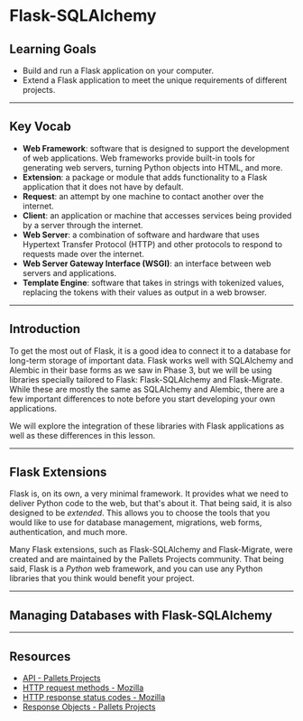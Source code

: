 # Flask-SQLAlchemy

## Learning Goals

- Build and run a Flask application on your computer.
- Extend a Flask application to meet the unique requirements of different projects.

***

## Key Vocab

- **Web Framework**: software that is designed to support the development of
  web applications. Web frameworks provide built-in tools for generating web
  servers, turning Python objects into HTML, and more.
- **Extension**: a package or module that adds functionality to a Flask
  application that it does not have by default.
- **Request**: an attempt by one machine to contact another over the internet.
- **Client**: an application or machine that accesses services being provided
  by a server through the internet.
- **Web Server**: a combination of software and hardware that uses Hypertext
  Transfer Protocol (HTTP) and other protocols to respond to requests made
  over the internet.
- **Web Server Gateway Interface (WSGI)**: an interface between web servers
  and applications.
- **Template Engine**: software that takes in strings with tokenized
  values, replacing the tokens with their values as output in a web browser.

***

## Introduction

To get the most out of Flask, it is a good idea to connect it to a database for
long-term storage of important data. Flask works well with SQLAlchemy and
Alembic in their base forms as we saw in Phase 3, but we will be using libraries
specially tailored to Flask: Flask-SQLAlchemy and Flask-Migrate. While these
are mostly the same as SQLAlchemy and Alembic, there are a few important
differences to note before you start developing your own applications.

We will explore the integration of these libraries with Flask applications as
well as these differences in this lesson.

***

## Flask Extensions

Flask is, on its own, a very minimal framework. It provides what we need to
deliver Python code to the web, but that's about it. That being said, it is also
designed to be _extended_. This allows you to choose the tools that you would
like to use for database management, migrations, web forms, authentication, and
much more.

Many Flask extensions, such as Flask-SQLAlchemy and Flask-Migrate, were created
and are maintained by the Pallets Projects community. That being said, Flask is
a _Python_ web framework, and you can use any Python libraries that you think
would benefit your project.

***

## Managing Databases with Flask-SQLAlchemy

***

## Resources

- [API - Pallets Projects](https://flask.palletsprojects.com/en/2.2.x/api/)
- [HTTP request methods - Mozilla][moz_http]
- [HTTP response status codes - Mozilla][moz_http_status]
- [Response Objects - Pallets Projects][response]

[moz_http]: https://developer.mozilla.org/en-US/docs/Web/HTTP/Methods
[moz_http_status]: https://developer.mozilla.org/en-US/docs/Web/HTTP/Status
[response]: https://flask.palletsprojects.com/en/2.2.x/api/#response-objects
